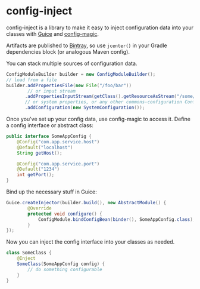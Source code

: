 config-inject
===========

config-inject is a library to make it easy to inject configuration data into your classes with [Guice](http://code.google.com/p/google-guice/)
 and [config-magic](https://github.com/brianm/config-magic/).

Artifacts are published to [Bintray](https://bintray.com), so use `jcenter()` in your Gradle dependencies block (or analogous Maven config).

You can stack multiple sources of configuration data.

```java
ConfigModuleBuilder builder = new ConfigModuleBuilder();
// load from a file
builder.addPropertiesFile(new File("/foo/bar"))
        // or input stream
       .addPropertiesInputStream(getClass().getResourceAsStream("/some/other/config")
       // or system properties, or any other commons-configuration Configuration
       .addConfiguration(new SystemConfiguration());
```

Once you've set up your config data, use config-magic to access it. Define a config interface or abstract class:

```java
public interface SomeAppConfig {
    @Config("com.app.service.host")
    @Default("localhost")
    String getHost();

    @Config("com.app.service.port")
    @Default("1234")
    int getPort();
}
```

Bind up the necessary stuff in Guice:
```java
Guice.createInjector(builder.build(), new AbstractModule() {
        @Override
        protected void configure() {
            ConfigModule.bindConfigBean(binder(), SomeAppConfig.class);
        }
});
```

Now you can inject the config interface into your classes as needed.

```java
class SomeClass {
    @Inject
    SomeClass(SomeAppConfig config) {
        // do something configurable
    }
}
```
